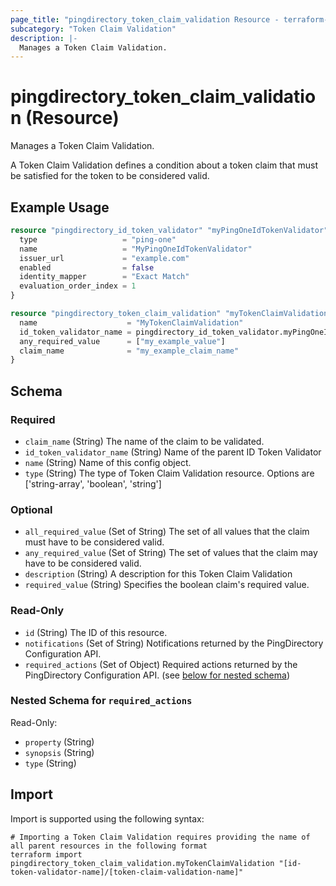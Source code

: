 ```yaml
---
page_title: "pingdirectory_token_claim_validation Resource - terraform-provider-pingdirectory"
subcategory: "Token Claim Validation"
description: |-
  Manages a Token Claim Validation.
---
```


# pingdirectory_token_claim_validation (Resource)

Manages a Token Claim Validation.

A Token Claim Validation defines a condition about a token claim that must be satisfied for the token to be considered valid.

## Example Usage

```terraform
resource "pingdirectory_id_token_validator" "myPingOneIdTokenValidator" {
  type                   = "ping-one"
  name                   = "MyPingOneIdTokenValidator"
  issuer_url             = "example.com"
  enabled                = false
  identity_mapper        = "Exact Match"
  evaluation_order_index = 1
}

resource "pingdirectory_token_claim_validation" "myTokenClaimValidation" {
  name                    = "MyTokenClaimValidation"
  id_token_validator_name = pingdirectory_id_token_validator.myPingOneIdTokenValidator.id
  any_required_value      = ["my_example_value"]
  claim_name              = "my_example_claim_name"
}
```

<!-- schema generated by tfplugindocs -->
## Schema

### Required

- `claim_name` (String) The name of the claim to be validated.
- `id_token_validator_name` (String) Name of the parent ID Token Validator
- `name` (String) Name of this config object.
- `type` (String) The type of Token Claim Validation resource. Options are ['string-array', 'boolean', 'string']

### Optional

- `all_required_value` (Set of String) The set of all values that the claim must have to be considered valid.
- `any_required_value` (Set of String) The set of values that the claim may have to be considered valid.
- `description` (String) A description for this Token Claim Validation
- `required_value` (String) Specifies the boolean claim's required value.

### Read-Only

- `id` (String) The ID of this resource.
- `notifications` (Set of String) Notifications returned by the PingDirectory Configuration API.
- `required_actions` (Set of Object) Required actions returned by the PingDirectory Configuration API. (see [below for nested schema](#nestedatt--required_actions))

<a id="nestedatt--required_actions"></a>
### Nested Schema for `required_actions`

Read-Only:

- `property` (String)
- `synopsis` (String)
- `type` (String)

## Import

Import is supported using the following syntax:

```shell
# Importing a Token Claim Validation requires providing the name of all parent resources in the following format
terraform import pingdirectory_token_claim_validation.myTokenClaimValidation "[id-token-validator-name]/[token-claim-validation-name]"
```

